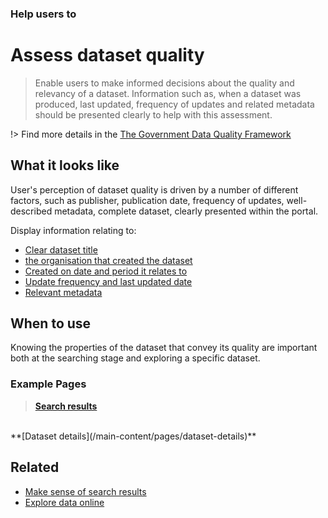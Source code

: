 ### Help users to
# Assess dataset quality 

> Enable users to make informed decisions about the quality and relevancy of a dataset. Information such as, when a dataset was produced, last updated, frequency of updates and related metadata should be presented clearly to help with this assessment.

!> Find more details in the [The Government Data Quality Framework](https://www.gov.uk/government/publications/the-government-data-quality-framework/the-government-data-quality-framework)

## What it looks like

User's perception of dataset quality is driven by a number of different factors, such as publisher, publication date, frequency of updates, well-described metadata, complete dataset, clearly presented within the portal.

Display information relating to:
+ [Clear dataset title](main-content/pages/assess-dataset-relevance?id=_1-clear-dataset-title)
+ [the organisation that created the dataset](main-content/pages/assess-dataset-relevance?id=_4-publisher-name)
+ [Created on date and period it relates to](main-content/pages/assess-dataset-relevance?id=_6-created-on-date-and-period-it-relates-to)
+ [Update frequency and last updated date](main-content/pages/assess-dataset-relevance?id=_7-update-frequency-and-last-updated-date)
+ [Relevant metadata](main-content/pages/assess-dataset-relevance?id=_10-additional-metadata)

## When to use

Knowing the properties of the dataset that convey its quality are important both at the searching stage and exploring a specific dataset.

### Example Pages

>**[Search results](/main-content/pages/homepage)**
<br>
**[Dataset details](/main-content/pages/dataset-details)**

## Related

* [Make sense of search results](/main-content/steps/make-sense-of-search-results)
* [Explore data online](/main-content/steps/explore-data-online)
